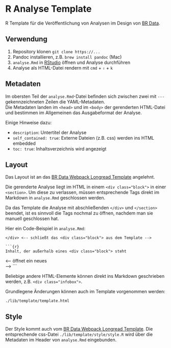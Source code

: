 # R Analyse Template

R Template für die Veröffentlichung von Analysen im Design von [BR Data](https://www.br.de/extra/br-data/).

## Verwendung

1.	Repository klonen `git clone https://...`
2. Pandoc installieren, z.B. `brew install pandoc` (Mac)
3. `analyse.Rmd` in [RStudio](https://rstudio.com/products/rstudio/download/) öffnen und Analyse durchführen
4. Analyse als HTML-Datei rendern mit `cmd` + `⇧` + `k`

## Metadaten

Im obersten Teil der `analyse.Rmd`-Datei befinden sich zwischen zwei mit `---` gekennzeichneten Zeilen die YAML-Metadaten.  
Die Metadaten landen im `<head>` und im `<body>` der gerenderten HTML-Datei und bestimmen im Allgemeinen das Ausgabeformat der Analyse.  

Einige Hinweise dazu:

- `description`: Untertitel der Analyse
- `self_contained: true`: Externe Dateien (z.B. css) werden ins HTML embedded
- `toc: true`: Inhaltsverzeichnis wird angezeigt

## Layout

Das Layout ist an das [BR Data Webpack Longread Template](https://web.br.de/interaktiv/longread-webpack/) angelehnt. 

Die gerenderte Analyse liegt im HTML in einem `<div class="block">` in einer `<section>`. Um diese zu verlassen, müssen entsprechende Tags direkt im Markdown in `analyse.Rmd` geschlossen werden.

Da das Template die Analyse mit abschließenden `</div>` und `</section>` beendet, ist es sinnvoll die Tags nochmal zu öffnen, nachdem man sie manuell geschlossen hat.

Hier ein Code-Beispiel in `analyse.Rmd`:

```
</div> <-- schließt das <div class="block"> aus dem Template -->

```{r}
Inhalt, der außerhalb eines <div class="block"> steht
 ```

<div class="block"> <-- öffnet ein neues <div class="block"> -->
```

Beliebige andere HTML-Elemente können direkt ins Markdown geschrieben werden, z.B. `<div class="infobox">`.

Grundlegene Änderungen können auch im Template vorgenommen werden: 

`./lib/template/template.html`

## Style

Der Style kommt auch vom [BR Data Webpack Longread Template](https://web.br.de/interaktiv/longread-webpack/). Die entsprechende css-Datei `./lib/template/style/style.R` wird über die Metadaten im Header von `analyse.Rmd` eingebunden.